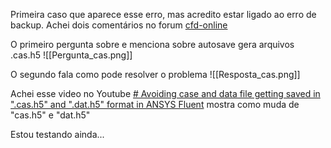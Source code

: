 Primeira caso que aparece esse erro, mas acredito estar ligado ao erro de backup. Achei dois comentários no forum [cfd-online](https://www.cfd-online.com/Forums/fluent/227520-post-processing-cas-h5-files-saved-fluent-2020-a.html)

O primeiro pergunta sobre e menciona sobre autosave gera arquivos .cas.h5
![[Pergunta_cas.png]]

O segundo fala como pode resolver o problema
![[Resposta_cas.png]]

Achei esse video no Youtube  [# Avoiding case and data file getting saved in ".cas.h5" and ".dat.h5" format in ANSYS Fluent](https://www.youtube.com/watch?v=uN09vQgkslI) mostra como muda de "cas.h5" e "dat.h5"


Estou testando ainda...

